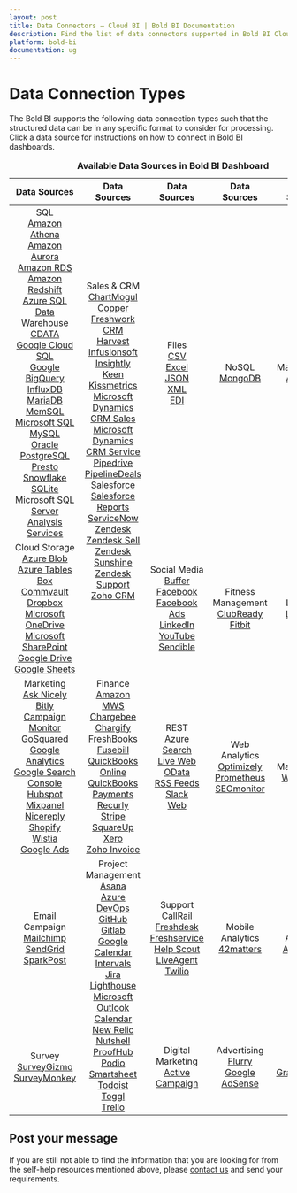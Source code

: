 ```yaml
---
layout: post
title: Data Connectors – Cloud BI | Bold BI Documentation
description: Find the list of data connectors supported in Bold BI Cloud. It includes files, databases, web-based data sources and more.
platform: bold-bi
documentation: ug
---
```


# Data Connection Types

The Bold BI supports the following data connection types such that the structured data can be in any specific format to consider for processing. Click a data source for instructions on how to connect in Bold BI dashboards.

<meta charset="utf-8"/>
<table>
  <caption style="font-size: 16px; font-weight: bold">
    Available Data Sources in Bold BI Dashboard
  </caption>
  <thead>
    <tr>
      <th scope="col">Data Sources</th>
      <th scope="col">Data Sources</th>
      <th scope="col">Data Sources</th>
      <th scope="col">Data Sources</th>
	  <th scope="col">Data Sources</th>
    </tr>
  </thead>
  <tbody>
    <tr>
        <td align="center">SQL
		    <br> <a href="/cloud-bi/working-with-data-source/data-connectors/amazon-athena/"> Amazon Athena</a>
            <br> <a href="/cloud-bi/working-with-data-source/data-connectors/amazon-aurora/"> Amazon Aurora</a>  
            <br> <a href="/cloud-bi/working-with-data-source/data-connectors/amazon-rds/"> Amazon RDS</a>
            <br> <a href="/cloud-bi/working-with-data-source/data-connectors/amazon-redshift/"> Amazon Redshift</a>
            <br> <a href="/cloud-bi/working-with-data-source/data-connectors/azure-sql-data-warehouse/"> Azure SQL Data Warehouse</a>
            <br> <a href="/cloud-bi/working-with-data-source/data-connectors/cdata/"> CDATA</a>
            <br> <a href="/cloud-bi/working-with-data-source/data-connectors/google-cloud-sql/"> Google Cloud SQL</a>
            <br> <a href="/cloud-bi/working-with-data-source/data-connectors/google-bigquery/"> Google BigQuery</a>
            <br> <a href="/cloud-bi/working-with-data-source/data-connectors/influxdb/"> InfluxDB</a>
            <br> <a href="/cloud-bi/working-with-data-source/data-connectors/mariadb/"> MariaDB</a>
            <br> <a href="/cloud-bi/working-with-data-source/data-connectors/memsql/"> MemSQL</a>
            <br> <a href="/cloud-bi/working-with-data-source/data-connectors/sql-data-source/"> Microsoft SQL</a>
            <br> <a href="/cloud-bi/working-with-data-source/data-connectors/mysql/"> MySQL</a>
            <br> <a href="/cloud-bi/working-with-data-source/data-connectors/oracle/"> Oracle</a>
            <br> <a href="/cloud-bi/working-with-data-source/data-connectors/postgresql/"> PostgreSQL</a>
            <br> <a href="/cloud-bi/working-with-data-source/data-connectors/presto/"> Presto</a>
            <br> <a href="/cloud-bi/working-with-data-source/data-connectors/snowflake/"> Snowflake</a>
            <br> <a href="/cloud-bi/working-with-data-source/data-connectors/sqlite/"> SQLite</a>  
            <br> <a href="/cloud-bi/working-with-data-source/data-connectors/ssas/"> Microsoft SQL Server Analysis Services</a>
        </td>
        <td align="center" rowspan="2">Sales & CRM
            <br> <a href="/cloud-bi/working-with-data-source/data-connectors/chart-mogul/"> ChartMogul</a>
            <br> <a href="/cloud-bi/working-with-data-source/data-connectors/copper/"> Copper</a>
            <br> <a href="/cloud-bi/working-with-data-source/data-connectors/freshwork-crm/"> Freshwork CRM</a>
            <br> <a href="/cloud-bi/working-with-data-source/data-connectors/harvest/"> Harvest</a>
            <br> <a href="/cloud-bi/working-with-data-source/data-connectors/infusionsoft/"> Infusionsoft</a>
            <br> <a href="/cloud-bi/working-with-data-source/data-connectors/insightly/"> Insightly</a>
            <br> <a href="/cloud-bi/working-with-data-source/data-connectors/keen/"> Keen</a>
            <br> <a href="/cloud-bi/working-with-data-source/data-connectors/kissmetrics/"> Kissmetrics</a>
            <br> <a href="/cloud-bi/working-with-data-source/data-connectors/microsoft-dynamics-crm/"> Microsoft Dynamics CRM Sales</a>
            <br> <a href="/cloud-bi/working-with-data-source/data-connectors/microsoft-dynamics-crm/"> Microsoft Dynamics CRM Service</a>
            <br> <a href="/cloud-bi/working-with-data-source/data-connectors/pipedrive/"> Pipedrive</a>
            <br> <a href="/cloud-bi/working-with-data-source/data-connectors/pipeline-deals/"> PipelineDeals</a>
            <br> <a href="/cloud-bi/working-with-data-source/data-connectors/salesforce/"> Salesforce</a>
            <br> <a href="/cloud-bi/working-with-data-source/data-connectors/salesforce-reports/"> Salesforce Reports</a>
            <br> <a href="/cloud-bi/working-with-data-source/data-connectors/servicenow/"> ServiceNow</a>
            <br> <a href="/cloud-bi/working-with-data-source/data-connectors/zendesk/"> Zendesk</a>
            <br> <a href="/cloud-bi/working-with-data-source/data-connectors/zendesk-sell/"> Zendesk Sell</a>
			<br> <a href="/cloud-bi/working-with-data-source/data-connectors/zendesk-sunshine/"> Zendesk Sunshine</a>
			<br> <a href="/cloud-bi/working-with-data-source/data-connectors/zendesk-support/"> Zendesk Support</a>
            <br> <a href="/cloud-bi/working-with-data-source/data-connectors/zohocrm/"> Zoho CRM</a>
        </td>
        <td align="center">Files
            <br> <a href="/cloud-bi/working-with-data-source/data-connectors/files/"> CSV</a>
            <br> <a href="/cloud-bi/working-with-data-source/data-connectors/excel/"> Excel</a>
            <br> <a href="/cloud-bi/working-with-data-source/data-connectors/files/"> JSON</a>
            <br> <a href="/cloud-bi/working-with-data-source/data-connectors/files/"> XML</a>
            <br> <a href="/cloud-bi/working-with-data-source/data-connectors/edi/"> EDI</a>
        </td>
        <td align="center">NoSQL
            <br> <a href="/cloud-bi/working-with-data-source/data-connectors/mongodb/"> MongoDB</a>
        </td>
		<td align="center">Management
            <br> <a href="/cloud-bi/working-with-data-source/data-connectors/appfolio/"> AppFolio</a>
        </td>
    </tr>
    <tr>
        <td align="center">Cloud Storage
            <br> <a href="/cloud-bi/working-with-data-source/data-connectors/azure-blob/"> Azure Blob</a>
			<br> <a href="/cloud-bi/working-with-data-source/data-connectors/azure-tables/"> Azure Tables</a>
            <br> <a href="/cloud-bi/working-with-data-source/data-connectors/box/"> Box</a>
			<br> <a href="/cloud-bi/working-with-data-source/data-connectors/commvault/"> Commvault</a>
            <br> <a href="/cloud-bi/working-with-data-source/data-connectors/dropbox/"> Dropbox</a>
            <br> <a href="/cloud-bi/working-with-data-source/data-connectors/ms-one-drive/"> Microsoft OneDrive</a>
            <br> <a href="/cloud-bi/working-with-data-source/data-connectors/ms-sharepoint/"> Microsoft SharePoint</a>
            <br> <a href="/cloud-bi/working-with-data-source/data-connectors/google-drive/"> Google Drive</a>
			<br> <a href="/cloud-bi/working-with-data-source/data-connectors/google-sheets/"> Google Sheets</a>
        </td>
        <td align="center">Social Media
            <br> <a href="/cloud-bi/working-with-data-source/data-connectors/buffer/"> Buffer</a>
			<br> <a href="/cloud-bi/working-with-data-source/data-connectors/facebook/"> Facebook</a>
			<br> <a href="/cloud-bi/working-with-data-source/data-connectors/facebook-ads/"> Facebook Ads</a>
            <br> <a href="/cloud-bi/working-with-data-source/data-connectors/linkedin/"> LinkedIn</a>
            <br> <a href="/cloud-bi/working-with-data-source/data-connectors/youtube/"> YouTube</a>
			<br> <a href="/cloud-bi/working-with-data-source/data-connectors/sendible/"> Sendible</a>
        </td>
		<td align="center">Fitness Management
            <br> <a href="/cloud-bi/working-with-data-source/data-connectors/clubready/"> ClubReady</a>
			<br> <a href="/cloud-bi/working-with-data-source/data-connectors/fitbit/"> Fitbit</a>
        </td>
		<td align="center">Learning
            <br> <a href="/cloud-bi/working-with-data-source/data-connectors/lessonly/"> Lessonly</a>
        </td>
    </tr>
    <tr>
        <td align="center">Marketing
            <br> <a href="/cloud-bi/working-with-data-source/data-connectors/ask-nicely/"> Ask Nicely</a>
            <br> <a href="/cloud-bi/working-with-data-source/data-connectors/bitly/"> Bitly</a>
            <br> <a href="/cloud-bi/working-with-data-source/data-connectors/campaign-monitor/"> Campaign Monitor</a>
            <br> <a href="/cloud-bi/working-with-data-source/data-connectors/go-squared/"> GoSquared</a>
            <br> <a href="/cloud-bi/working-with-data-source/data-connectors/google-analytics/"> Google Analytics</a>
            <br> <a href="/cloud-bi/working-with-data-source/data-connectors/google-search-console/"> Google Search Console</a>
			<br> <a href="/cloud-bi/working-with-data-source/data-connectors/hubspot/"> Hubspot</a>
            <br> <a href="/cloud-bi/working-with-data-source/data-connectors/mix-panel/"> Mixpanel</a>
            <br> <a href="/cloud-bi/working-with-data-source/data-connectors/nicereply/"> Nicereply</a>
			<br> <a href="/cloud-bi/working-with-data-source/data-connectors/shopify/"> Shopify</a>
            <br> <a href="/cloud-bi/working-with-data-source/data-connectors/wistia/"> Wistia</a>
			<br> <a href="/cloud-bi/working-with-data-source/data-connectors/google-ads/"> Google Ads</a>
        </td>
        <td align="center">Finance
		    <br> <a href="/cloud-bi/working-with-data-source/data-connectors/amazon-mws/"> Amazon MWS</a>
            <br> <a href="/cloud-bi/working-with-data-source/data-connectors/chargebee/"> Chargebee</a>
            <br> <a href="/cloud-bi/working-with-data-source/data-connectors/chargify/"> Chargify</a>
            <br> <a href="/cloud-bi/working-with-data-source/data-connectors/freshbooks/"> FreshBooks</a>
            <br> <a href="/cloud-bi/working-with-data-source/data-connectors/fusebill/"> Fusebill</a>
			<br> <a href="/cloud-bi/working-with-data-source/data-connectors/quickbooks-online/"> QuickBooks Online</a>
			<br> <a href="/cloud-bi/working-with-data-source/data-connectors/quickbooks-payments/"> QuickBooks Payments</a>
            <br> <a href="/cloud-bi/working-with-data-source/data-connectors/recurly/"> Recurly</a>
            <br> <a href="/cloud-bi/working-with-data-source/data-connectors/stripe/"> Stripe</a>
			<br> <a href="/cloud-bi/working-with-data-source/data-connectors/squareup/"> SquareUp</a>
			<br> <a href="/cloud-bi/working-with-data-source/data-connectors/xero/"> Xero</a>
			<br> <a href="/cloud-bi/working-with-data-source/data-connectors/zoho-invoice/"> Zoho Invoice</a>
        </td>
        <td align="center">REST
		    <br> <a href="/cloud-bi/working-with-data-source/data-connectors/azure-search/"> Azure Search</a>
			<br> <a href="/cloud-bi/working-with-data-source/data-connectors/live-web/"> Live Web</a>
            <br> <a href="/cloud-bi/working-with-data-source/data-connectors/odata/"> OData</a>
            <br> <a href="/cloud-bi/working-with-data-source/data-connectors/rss-feeds/"> RSS Feeds</a>
			<br> <a href="/cloud-bi/working-with-data-source/data-connectors/slack/"> Slack</a>
            <br> <a href="/cloud-bi/working-with-data-source/data-connectors/restful-web-services/"> Web</a>
        </td>
        <td align="center">Web Analytics
            <br> <a href="/cloud-bi/working-with-data-source/data-connectors/optimizely/"> Optimizely</a>
			<br> <a href="/cloud-bi/working-with-data-source/data-connectors/prometheus/"> Prometheus</a>
            <br> <a href="/cloud-bi/working-with-data-source/data-connectors/seomonitor/"> SEOmonitor</a>
        </td>
		<td align="center">Web Management
            <br> <a href="/cloud-bi/working-with-data-source/data-connectors/wordpress/"> WordPress</a>
        </td>
    </tr>
    <tr>
        <td align="center">Email Campaign
            <br> <a href="/cloud-bi/working-with-data-source/data-connectors/mailchimp/"> Mailchimp</a>
            <br> <a href="/cloud-bi/working-with-data-source/data-connectors/send-grid/"> SendGrid</a>
            <br> <a href="/cloud-bi/working-with-data-source/data-connectors/sparkpost/"> SparkPost</a>
        </td>
        <td align="center" rowspan="2">Project Management
            <br> <a href="/cloud-bi/working-with-data-source/data-connectors/asana/"> Asana</a>
            <br> <a href="/cloud-bi/working-with-data-source/data-connectors/azure-devops/"> Azure DevOps</a>
            <br> <a href="/cloud-bi/working-with-data-source/data-connectors/github/"> GitHub</a>
            <br> <a href="/cloud-bi/working-with-data-source/data-connectors/gitlab/"> Gitlab</a>
            <br> <a href="/cloud-bi/working-with-data-source/data-connectors/google-calendar/"> Google Calendar</a>
            <br> <a href="/cloud-bi/working-with-data-source/data-connectors/intervals/"> Intervals</a>
            <br> <a href="/cloud-bi/working-with-data-source/data-connectors/jira/"> Jira</a>
            <br> <a href="/cloud-bi/working-with-data-source/data-connectors/lighthouse/"> Lighthouse</a>
            <br> <a href="/cloud-bi/working-with-data-source/data-connectors/outlook-calendar/"> Microsoft Outlook Calendar</a>
            <br> <a href="/cloud-bi/working-with-data-source/data-connectors/new-relic/"> New Relic</a>
			<br> <a href="/cloud-bi/working-with-data-source/data-connectors/nutshell/"> Nutshell</a>
			<br> <a href="/cloud-bi/working-with-data-source/data-connectors/proofhub/"> ProofHub</a>
			<br> <a href="/cloud-bi/working-with-data-source/data-connectors/podio/"> Podio</a>
            <br> <a href="/cloud-bi/working-with-data-source/data-connectors/smartsheet/"> Smartsheet</a>
            <br> <a href="/cloud-bi/working-with-data-source/data-connectors/todoist/"> Todoist</a>
            <br> <a href="/cloud-bi/working-with-data-source/data-connectors/toggl/"> Toggl</a>
			<br> <a href="/cloud-bi/working-with-data-source/data-connectors/trello/"> Trello</a>
        </td>
        <td align="center">Support
            <br> <a href="/cloud-bi/working-with-data-source/data-connectors/callrail/"> CallRail</a>
            <br> <a href="/cloud-bi/working-with-data-source/data-connectors/freshdesk/"> Freshdesk</a>
            <br> <a href="/cloud-bi/working-with-data-source/data-connectors/freshservice/"> Freshservice</a>
            <br> <a href="/cloud-bi/working-with-data-source/data-connectors/help-scout/"> Help Scout</a>
            <br> <a href="/cloud-bi/working-with-data-source/data-connectors/live-agent/"> LiveAgent</a>
            <br> <a href="/cloud-bi/working-with-data-source/data-connectors/twilio/"> Twilio</a>
        </td>
        <td align="center">Mobile Analytics
            <br> <a href="/cloud-bi/working-with-data-source/data-connectors/42matters/"> 42matters</a>
        </td>
		<td align="center">App Analytics
            <br> <a href="/cloud-bi/working-with-data-source/data-connectors/app-annie/"> App Annie</a>
        </td>
    </tr>
    <tr>
        <td align="center">Survey
            <br> <a href="/cloud-bi/working-with-data-source/data-connectors/survey-gizmo/"> SurveyGizmo</a>
			<br> <a href="/cloud-bi/working-with-data-source/data-connectors/surveymonkey/"> SurveyMonkey</a>
        </td>
        <td align="center">Digital Marketing
            <br> <a href="/cloud-bi/working-with-data-source/data-connectors/activecampaign/"> Active Campaign</a>
        </td>
        <td align="center">Advertising
            <br> <a href="/cloud-bi/working-with-data-source/data-connectors/flurry/"> Flurry</a>
			<br> <a href="/cloud-bi/working-with-data-source/data-connectors/google-adsense/"> Google AdSense</a>
        </td>
		<td align="center"> Forms
            <br> <a href="/cloud-bi/working-with-data-source/data-connectors/gravity-forms/"> GravityForms</a>
        </td>
    </tr>
  </tbody>
</table>

## Post your message
If you are still not able to find the information that you are looking for from the self-help resources mentioned above, please [contact us](https://www.boldbi.com/support) and send your requirements.
